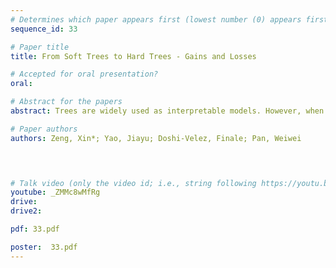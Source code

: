 ```yaml
---
# Determines which paper appears first (lowest number (0) appears first)
sequence_id: 33

# Paper title
title: From Soft Trees to Hard Trees - Gains and Losses

# Accepted for oral presentation?
oral: 

# Abstract for the papers
abstract: Trees are widely used as interpretable models. However, when they are greedily trained they can yield suboptimal predictive performance. Train- ing soft trees, with probabilistic splits rather than deterministic, provides a way to globally optimize tree models. For interpretability purposes, a hard tree can be obtained from a soft tree by binarizing the probabilistic splits, called hardening. Unfortunately, the good performance of the soft model is often lost after hardening. We systemmatically study two factors contributing to the performance drop and show that simple mitigation methods in literature do not fully address these issues.

# Paper authors
authors: Zeng, Xin*; Yao, Jiayu; Doshi-Velez, Finale; Pan, Weiwei


 

# Talk video (only the video id; i.e., string following https://youtu.be/)
youtube: _ZMMc8wMfRg
drive:
drive2:

pdf: 33.pdf

poster:  33.pdf
---
```


